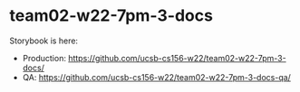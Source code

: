 # team02-w22-7pm-3-docs

Storybook is here:
* Production: <https://github.com/ucsb-cs156-w22/team02-w22-7pm-3-docs/>
* QA:  <https://github.com/ucsb-cs156-w22/team02-w22-7pm-3-docs-qa/>

